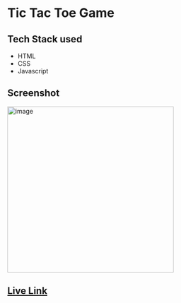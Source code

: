 # Tic Tac Toe Game

## Tech Stack used
- HTML
- CSS
- Javascript

## Screenshot
<img width="376" alt="image" src="https://user-images.githubusercontent.com/89463068/182189362-3a7ecd97-3051-4d10-9c5a-b790acfc0185.png">

## [Live Link](https://iamdiksha.github.io/Tic-Tac-Toe_Game/)
